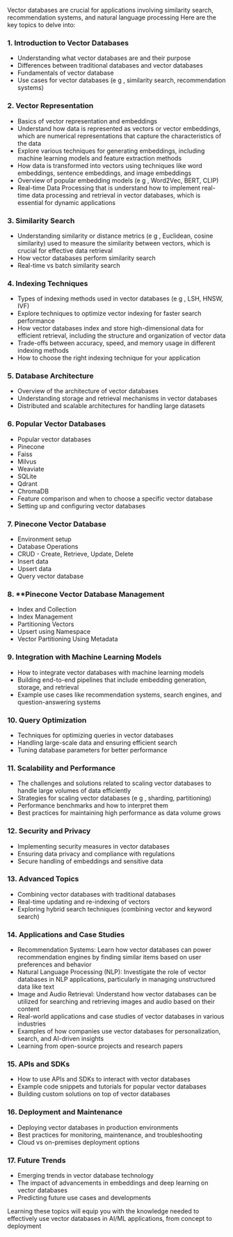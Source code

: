 Vector databases are crucial for applications involving similarity search, recommendation systems, and natural language processing  Here are the key topics to delve into:

### 1.  **Introduction to Vector Databases**
   - Understanding what vector databases are and their purpose 
   - Differences between traditional databases and vector databases 
   - Fundamentals of vector database
   - Use cases for vector databases (e g , similarity search, recommendation systems) 

### 2.  **Vector Representation**
   - Basics of vector representation and embeddings 
   - Understand how data is represented as vectors or vector embeddings, which are numerical representations that capture the characteristics of the data 
   - Explore various techniques for generating embeddings, including machine learning models and feature extraction methods 
   - How data is transformed into vectors using techniques like word embeddings, sentence embeddings, and image embeddings 
   - Overview of popular embedding models (e g , Word2Vec, BERT, CLIP) 
   - Real-time Data Processing that is understand how to implement real-time data processing and retrieval in vector databases, which is essential for dynamic applications 

### 3.  **Similarity Search**
   - Understanding similarity or distance metrics (e g , Euclidean, cosine similarity) used to measure the similarity between vectors, which is crucial for effective data retrieval 
   - How vector databases perform similarity search 
   - Real-time vs  batch similarity search 

### 4.  **Indexing Techniques**
   - Types of indexing methods used in vector databases (e g , LSH, HNSW, IVF) 
   - Explore techniques to optimize vector indexing for faster search performance 
   - How vector databases index and store high-dimensional data for efficient retrieval, including the structure and organization of vector data 
   - Trade-offs between accuracy, speed, and memory usage in different indexing methods 
   - How to choose the right indexing technique for your application 

### 5.  **Database Architecture**
   - Overview of the architecture of vector databases 
   - Understanding storage and retrieval mechanisms in vector databases 
   - Distributed and scalable architectures for handling large datasets 

### 6.  **Popular Vector Databases**
   - Popular vector databases
   - Pinecone
   - Faiss
   - Milvus
   - Weaviate
   - SQLite
   - Qdrant
   - ChromaDB
   - Feature comparison and when to choose a specific vector database 
   - Setting up and configuring vector databases 

### 7.  **Pinecone Vector Database**
   - Environment setup
   - Database Operations 
   - CRUD - Create, Retrieve, Update, Delete
   - Insert data
   - Upsert data
   - Query vector database

### 8.  **Pinecone Vector Database Management
   - Index and Collection
   - Index Management
   - Partitioning Vectors
   - Upsert using Namespace
   - Vector Partitioning Using Metadata


### 9.  **Integration with Machine Learning Models**
   - How to integrate vector databases with machine learning models 
   - Building end-to-end pipelines that include embedding generation, storage, and retrieval 
   - Example use cases like recommendation systems, search engines, and question-answering systems 

### 10.  **Query Optimization**
   - Techniques for optimizing queries in vector databases 
   - Handling large-scale data and ensuring efficient search 
   - Tuning database parameters for better performance 

### 11.  **Scalability and Performance**
   - The challenges and solutions related to scaling vector databases to handle large volumes of data efficiently 
   - Strategies for scaling vector databases (e g , sharding, partitioning) 
   - Performance benchmarks and how to interpret them 
   - Best practices for maintaining high performance as data volume grows 

### 12.  **Security and Privacy**
   - Implementing security measures in vector databases 
   - Ensuring data privacy and compliance with regulations 
   - Secure handling of embeddings and sensitive data 

### 13. **Advanced Topics**
   - Combining vector databases with traditional databases 
   - Real-time updating and re-indexing of vectors 
   - Exploring hybrid search techniques (combining vector and keyword search) 

### 14.  **Applications and Case Studies**
   - Recommendation Systems: Learn how vector databases can power recommendation engines by finding similar items based on user preferences and behavior 
   - Natural Language Processing (NLP): Investigate the role of vector databases in NLP applications, particularly in managing unstructured data like text 
   - Image and Audio Retrieval: Understand how vector databases can be utilized for searching and retrieving images and audio based on their content 
   - Real-world applications and case studies of vector databases in various industries 
   - Examples of how companies use vector databases for personalization, search, and AI-driven insights 
   - Learning from open-source projects and research papers 

### 15.  **APIs and SDKs**
   - How to use APIs and SDKs to interact with vector databases 
   - Example code snippets and tutorials for popular vector databases 
   - Building custom solutions on top of vector databases 

### 16.  **Deployment and Maintenance**
   - Deploying vector databases in production environments 
   - Best practices for monitoring, maintenance, and troubleshooting 
   - Cloud vs  on-premises deployment options 

### 17.  **Future Trends**
   - Emerging trends in vector database technology 
   - The impact of advancements in embeddings and deep learning on vector databases 
   - Predicting future use cases and developments 

Learning these topics will equip you with the knowledge needed to effectively use vector databases in AI/ML applications, from concept to deployment 
